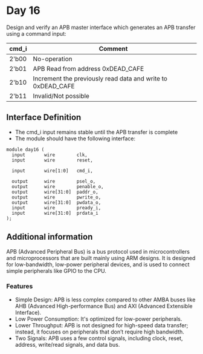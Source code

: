# Day 16
Design and verify an APB master interface which generates an APB transfer using a command input: 

| cmd_i  | Comment                                                   |
|--------|-----------------------------------------------------------|
| 2'b00  | No-operation                                              |
| 2'b01  | APB Read from address 0xDEAD_CAFE                         |
| 2'b10  | Increment the previously read data and write to 0xDEAD_CAFE|
| 2'b11  | Invalid/Not possible                                      |


## Interface Definition
- The cmd_i input remains stable until the APB transfer is complete
- The module should have the following interface:

```
module day16 (
  input       wire        clk,
  input       wire        reset,

  input       wire[1:0]   cmd_i,

  output      wire        psel_o,
  output      wire        penable_o,
  output      wire[31:0]  paddr_o,
  output      wire        pwrite_o,
  output      wire[31:0]  pwdata_o,
  input       wire        pready_i,
  input       wire[31:0]  prdata_i
);
```

## Additional information

APB (Advanced Peripheral Bus) is a bus protocol used in microcontrollers and microprocessors that are built mainly using ARM designs. It is designed for low-bandwidth,
low-power peripheral devices, and is used to connect simple peripherals like GPIO to the CPU. 

### Features

- Simple Design: APB is less complex compared to other AMBA buses like AHB (Advanced High-performance Bus) and AXI (Advanced Extensible Interface).
- Low Power Consumption: It's optimized for low-power peripherals.
- Lower Throughput: APB is not designed for high-speed data transfer; instead, it focuses on peripherals that don’t require high bandwidth.
- Two Signals: APB uses a few control signals, including clock, reset, address, write/read signals, and data bus.